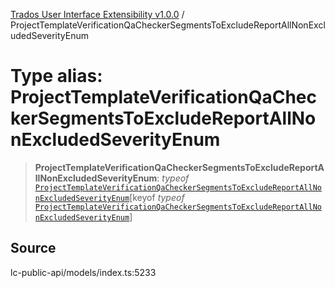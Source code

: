 [Trados User Interface Extensibility v1.0.0](../wiki/globals) / ProjectTemplateVerificationQaCheckerSegmentsToExcludeReportAllNonExcludedSeverityEnum

# Type alias: ProjectTemplateVerificationQaCheckerSegmentsToExcludeReportAllNonExcludedSeverityEnum

> **ProjectTemplateVerificationQaCheckerSegmentsToExcludeReportAllNonExcludedSeverityEnum**: *typeof* [`ProjectTemplateVerificationQaCheckerSegmentsToExcludeReportAllNonExcludedSeverityEnum`](../wiki/Variable.ProjectTemplateVerificationQaCheckerSegmentsToExcludeReportAllNonExcludedSeverityEnum)\[keyof *typeof* [`ProjectTemplateVerificationQaCheckerSegmentsToExcludeReportAllNonExcludedSeverityEnum`](../wiki/Variable.ProjectTemplateVerificationQaCheckerSegmentsToExcludeReportAllNonExcludedSeverityEnum)\]

## Source

lc-public-api/models/index.ts:5233
